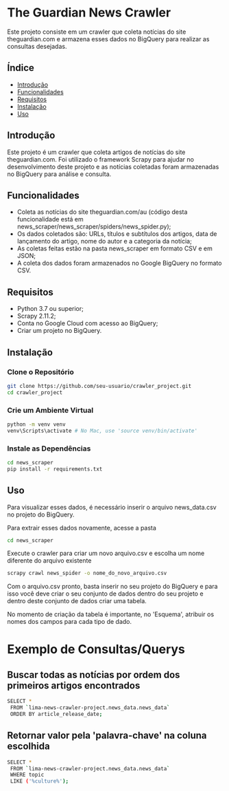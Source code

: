 # The Guardian News Crawler
Este projeto consiste em um crawler que coleta notícias do site theguardian.com e armazena esses dados no BigQuery para realizar as consultas desejadas. <!-- e disponibiliza uma API para busca desses dados. -->

## Índice

- [Introdução](#introdução)
- [Funcionalidades](#funcionalidades)
- [Requisitos](#requisitos)
- [Instalação](#instalação)
- [Uso](#uso)

## Introdução
Este projeto é um crawler que coleta artigos de notícias do site theguardian.com. Foi utilizado o framework Scrapy para ajudar no desenvolvimento deste projeto e as notícias coletadas foram armazenadas no BigQuery para análise e consulta. <!-- Uma API RESTful é fornecida para facilitar a busca e recuperação desses dados.  -->

## Funcionalidades

- Coleta as notícias do site theguardian.com/au (código desta funcionalidade está em news_scraper/news_scraper/spiders/news_spider.py);
- Os dados coletados são: URLs, títulos e subtítulos dos artigos, data de lançamento do artigo, nome do autor e a categoria da notícia;
- As coletas feitas estão na pasta news_scraper em formato CSV e em JSON;
- A coleta dos dados foram armazenados no Google BigQuery no formato CSV.

## Requisitos

- Python 3.7 ou superior;
- Scrapy 2.11.2;
- Conta no Google Cloud com acesso ao BigQuery;
- Criar um projeto no BigQuery.

## Instalação
### Clone o Repositório
~~~bash
git clone https://github.com/seu-usuario/crawler_project.git
cd crawler_project
~~~

### Crie um Ambiente Virtual
~~~bash
python -m venv venv
venv\Scripts\activate # No Mac, use 'source venv/bin/activate' 
~~~

### Instale as Dependências
~~~bash
cd news_scraper
pip install -r requirements.txt
~~~

## Uso

Para visualizar esses dados, é necessário inserir o arquivo news_data.csv no projeto do BigQuery.

Para extrair esses dados novamente, acesse a pasta
~~~bash 
cd news_scraper
~~~
Execute o crawler para criar um novo arquivo.csv e escolha um nome diferente do arquivo existente
~~~bash 
scrapy crawl news_spider -o nome_do_novo_arquivo.csv
~~~

Com o arquivo.csv pronto, basta inserir no seu projeto do BigQuery e para isso você deve criar o seu conjunto de dados dentro do seu projeto e dentro deste conjunto de dados criar uma tabela.

No momento de criação da tabela é importante, no 'Esquema', atribuir os nomes dos campos para cada tipo de dado. 

# Exemplo de Consultas/Querys

## Buscar todas as notícias por ordem dos primeiros artigos encontrados
~~~bash 
SELECT *
 FROM `lima-news-crawler-project.news_data.news_data`
 ORDER BY article_release_date;
~~~

## Retornar valor pela 'palavra-chave' na coluna escolhida
~~~bash 
SELECT *
 FROM `lima-news-crawler-project.news_data.news_data`
 WHERE topic 
 LIKE ('%culture%');
~~~